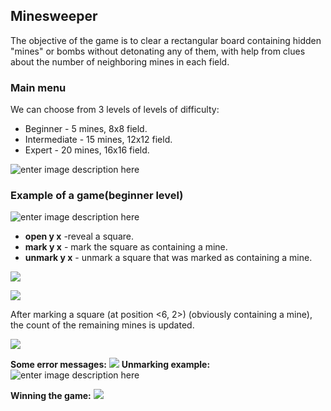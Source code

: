 <h2>Minesweeper</h2>
The objective of the game is to clear a rectangular board containing hidden "mines" or bombs without detonating any of them, with help from clues about the number of neighboring mines in each field.
<h3> Main menu</h3>
We can choose from 3 levels of levels of difficulty:

 - Beginner - 5 mines, 8x8 field.
 - Intermediate - 15 mines, 12x12 field.
 - Expert - 20 mines, 16x16 field.

![enter image description here](https://lh3.googleusercontent.com/RWJOhsZ4kPuK1huL23uibW1OY7Uk9Mg0iSwYLUYDWBqE4htjsEzrT3KItJEC72g3KgGjJsg0IQ "Menu")
<h3> Example of a game(beginner level)</h3>

![enter image description here](https://lh3.googleusercontent.com/pJ_Vkd4TQfA-wtHJpfM3VV4LLUm9VUFkBHw1pOXNERFoQWDKWar7IqdIqNMWL2hmnM7t58qr7Q "image1")

 - **open y x** -reveal a square.
 - **mark y x** - mark the square as containing a mine.
 - **unmark y x** - unmark a square that was marked as containing a mine.
 
![
](https://lh3.googleusercontent.com/IO_DvjbRCQ39kQAwgoXc5BDozjtk6zPjjvUhufl2St88NqO9blUaDtpVKikE-v-EeJXVMFztWQ "image2")

![
](https://lh3.googleusercontent.com/lAFla97TiTgMw1-esKamfHuYBfObUTFWnLfyFQcdBoRfP25Wdr19aUxxMR2jQcn9P_zxXzKVjw "image4")


After marking a square (at position <6, 2>) (obviously containing a mine), the count of the remaining mines is updated.


![
](https://lh3.googleusercontent.com/mrv3WXtPIEzIuSb57Co1ZZlbDT1kM6AAUFAbiwaIvlvkJLrxX4PcgWL4k38wNA4PZVKIFHbjtg "image4")

**Some error messages:**
![
](https://lh3.googleusercontent.com/RNFQINrOJIQYwwp53FFeT4FzaI7AYqxVcImXD5gJWEQE9Wrksa4MQg-Lgt-MknNoqpXyfnjw-g "image5")
**Unmarking example:**
![enter image description here](https://lh3.googleusercontent.com/DS1vIPPoQVFzc5bzAhp9IV1YLGfSSxnF_s_Y27dQ0gfM_HLu9HB3YSoUXUYe5pboFU-xfzYgIA "image6")

**Winning the game:**
![
](https://lh3.googleusercontent.com/ERCCxtuJNvOj_Sq0HhhbfoEinsAKaRo_JWYsT-gdVwNG9rA3Gwt6iL77BUtreETEE8zoqYJfvw "image7")

